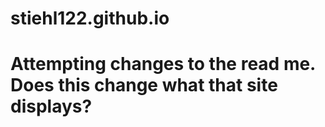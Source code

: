 # stiehl122.github.io

# Attempting changes to the read me. Does this change what that site displays?
